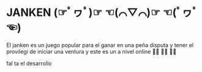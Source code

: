 # JANKEN (☞ﾟヮﾟ)☞  ☜(⌒▽⌒)☞  ☜(ﾟヮﾟ☜)
El janken es un juego popular para el ganar en una peña disputa y tener el provilegi de iniciar una ventura y este es un a nivel online
✊🏼 ✋🏼 ✌🏼

fal ta el desarrollo 